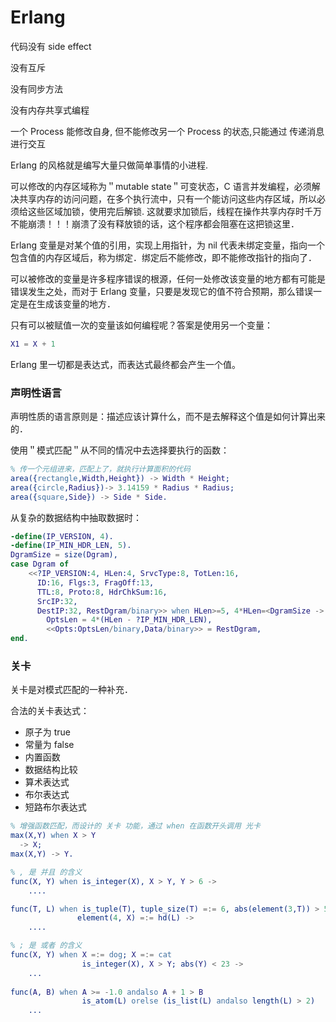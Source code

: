 # Erlang

代码没有 side effect

没有互斥

没有同步方法

没有内存共享式编程

一个 Process 能修改自身, 但不能修改另一个 Process 的状态,只能通过 传递消息 进行交互

Erlang 的风格就是编写大量只做简单事情的小进程.

可以修改的内存区域称为＂mutable state＂可变状态，C 语言并发编程，必须解决共享内存的访问问题，在多个执行流中，只有一个能访问这些内存区域，所以必须给这些区域加锁，使用完后解锁. 这就要求加锁后，线程在操作共享内存时千万不能崩溃！！！崩溃了没有释放锁的话，这个程序都会阻塞在这把锁这里．

Erlang 变量是对某个值的引用，实现上用指针，为 nil 代表未绑定变量，指向一个包含值的内存区域后，称为绑定．绑定后不能修改，即不能修改指针的指向了．

可以被修改的变量是许多程序错误的根源，任何一处修改该变量的地方都有可能是错误发生之处，而对于 Erlang 变量，只要是发现它的值不符合预期，那么错误一定是在生成该变量的地方．

只有可以被赋值一次的变量该如何编程呢？答案是使用另一个变量：

```erlang
X1 = X + 1
```

Erlang 里一切都是表达式，而表达式最终都会产生一个值。

### 声明性语言

声明性质的语言原则是：描述应该计算什么，而不是去解释这个值是如何计算出来的．

使用＂模式匹配＂从不同的情况中去选择要执行的函数：

```erlang
% 传一个元组进来，匹配上了，就执行计算面积的代码
area({rectangle,Width,Height}) -> Width * Height;
area({circle,Radius})-> 3.14159 * Radius * Radius;
area({square,Side}) -> Side * Side.
```

从复杂的数据结构中抽取数据时：

```erlang
-define(IP_VERSION, 4).
-define(IP_MIN_HDR_LEN, 5). 
DgramSize = size(Dgram), 
case Dgram of  
    <<?IP_VERSION:4, HLen:4, SrvcType:8, TotLen:16,  
      ID:16, Flgs:3, FragOff:13, 
      TTL:8, Proto:8, HdrChkSum:16, 
      SrcIP:32, 
      DestIP:32, RestDgram/binary>> when HLen>=5, 4*HLen=<DgramSize -> 
        OptsLen = 4*(HLen - ?IP_MIN_HDR_LEN), 
        <<Opts:OptsLen/binary,Data/binary>> = RestDgram, 
end.
```



### 关卡

关卡是对模式匹配的一种补充．

合法的关卡表达式：

- 原子为 true
- 常量为 false
- 内置函数
- 数据结构比较
- 算术表达式
- 布尔表达式
- 短路布尔表达式

```erlang
% 增强函数匹配，而设计的 关卡 功能，通过 when 在函数开头调用 光卡
max(X,Y) when X > Y
  -> X;
max(X,Y) -> Y.

% , 是 并且 的含义
func(X, Y) when is_integer(X), X > Y, Y > 6 -> 
    ....

func(T, L) when is_tuple(T), tuple_size(T) =:= 6, abs(element(3,T)) > 5
　　　　　　　　　element(4, X) =:= hd(L) -> 
    ....

% ; 是 或者 的含义
func(X, Y) when X =:= dog; X =:= cat
                is_integer(X), X > Y; abs(Y) < 23 ->
    ...
                                                                             
func(A, B) when A >= -1.0 andalso A + 1 > B
                is_atom(L) orelse (is_list(L) andalso length(L) > 2)
    ...                          
```
